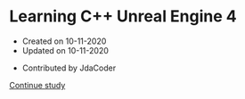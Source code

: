 ﻿# Learning C++ Unreal Engine 4

- Created on 10-11-2020
- Updated on 10-11-2020

* Contributed by JdaCoder




[Continue study](https://app.pluralsight.com/course-player?clipId=bfc7dbb8-16c5-4418-b897-ec230b892a3c)